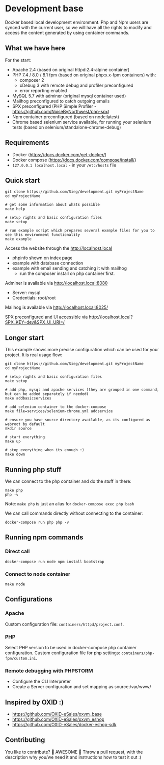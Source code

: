 # Development base

Docker based local development environment. Php and Npm users are synced with the current user, 
so we will have all the rights to modify and access the content generated by using container commands.

## What we have here

For the start:

* Apache 2.4 (based on original httpd:2.4-alpine container)
* PHP 7.4 / 8.0 / 8.1 fpm (based on original php:x.x-fpm containers) with:
  * composer 2
  * xDebug 3 with remote debug and profiler preconfigured
  * error reporting enabled
* MySQL 5.7 with adminer (original mysql container used)
* Mailhog preconfigured to catch outgoing emails
* SPX preconfigured (PHP Simple Profiler - https://github.com/NoiseByNorthwest/php-spx)
* Npm container preconfigured (based on node:latest)
* Chrome based selenium service available, for running your selenium tests (based on selenium/standalone-chrome-debug)

## Requirements

* Docker (https://docs.docker.com/get-docker/)
* Docker compose (https://docs.docker.com/compose/install/)
* ``127.0.0.1 localhost.local`` - in your ``/etc/hosts`` file

## Quick start

```
git clone https://github.com/Sieg/development.git myProjectName
cd myProjectName

# get some information about whats possible
make help

# setup rights and basic configuration files
make setup

# run example script which prepares several example files for you to see this environment functionality
make example
```

Access the website through the http://localhost.local
* phpinfo shown on index page
* example with database connection
* example with email sending and catching it with mailhog
    * run the composer install on php container first.

Adminer is available via http://localhost.local:8080
* Server: mysql
* Credentials: root/root

Mailhog is available via http://localhost.local:8025/

SPX preconfigured and UI accessible via http://localhost.local?SPX_KEY=dev&SPX_UI_URI=/

## Longer start

This example shows more precise configuration which can be used for your project. It is real usage flow:

```
git clone https://github.com/Sieg/development.git myProjectName
cd myProjectName

# setup rights and basic configuration files
make setup

# add php, mysql and apache services (they are grouped in one command, but can be added separately if needed)
make addbasicservices

# add selenium container to the docker-compose
make file=services/selenium-chrome.yml addservice

# ensure you have source directory available, as its configured as webroot by default
mkdir source

# start everything
make up

# stop everything when its enough :)
make down
```

## Running php stuff

We can connect to the php container and do the stuff in there:
```
make php
php -v
```

Note: ``make php`` is just an alias for ``docker-compose exec php bash``

We can call commands directly without connecting to the container:
```
docker-compose run php php -v
```

## Running npm commands

### Direct call
```
docker-compose run node npm install bootstrap
```

### Connect to node container
```
make node
```

## Configurations

### Apache

Custom configuration file: ``containers/httpd/project.conf``.

### PHP

Select PHP version to be used in docker-compose php container configuration.
Custom configuration file for php settings: ``containers/php-fpm/custom.ini``.

### Remote debugging with PHPSTORM

* Configure the CLI Interpreter
* Create a Server configuration and set mapping as source:/var/www/ 

## Inspired by OXID :)
* https://github.com/OXID-eSales/oxvm_base
* https://github.com/OXID-eSales/oxvm_eshop
* https://github.com/OXID-eSales/docker-eshop-sdk

## Contributing

You like to contribute? 🙌 AWESOME 🙌 Throw a pull request, with the description why you/we need it and instructions how to test it out :)
